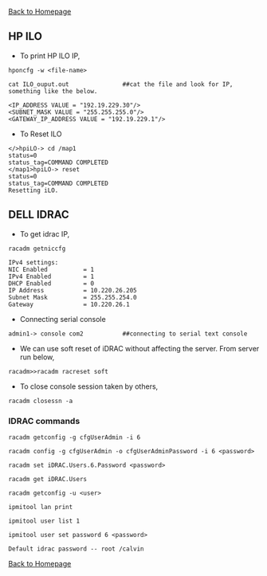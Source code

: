 [Back to Homepage](https://linuxcloudadmin.github.io)

## HP ILO

- To print HP ILO IP,

```
hponcfg -w <file-name>
			
cat ILO_ouput.out				##cat the file and look for IP, something like the below.

<IP_ADDRESS VALUE = "192.19.229.30"/>
<SUBNET_MASK VALUE = "255.255.255.0"/>
<GATEWAY_IP_ADDRESS VALUE = "192.19.229.1"/>
```

- To Reset ILO

```
</>hpiLO-> cd /map1
status=0
status_tag=COMMAND COMPLETED
</map1>hpiLO-> reset
status=0
status_tag=COMMAND COMPLETED
Resetting iLO.
```

## DELL IDRAC

- To get idrac IP,
	
```
racadm getniccfg

IPv4 settings:
NIC Enabled          = 1
IPv4 Enabled         = 1
DHCP Enabled         = 0
IP Address           = 10.220.26.205
Subnet Mask          = 255.255.254.0
Gateway              = 10.220.26.1
```

- Connecting serial console

```
admin1-> console com2			##connecting to serial text console
```

- We can use soft reset of iDRAC without affecting the server. From server run below,
		
```
racadm>>racadm racreset soft
```

- To close console session taken by others, 

```
racadm closessn -a
```

### IDRAC commands 

```
racadm getconfig -g cfgUserAdmin -i 6

racadm config -g cfgUserAdmin -o cfgUserAdminPassword -i 6 <password>

racadm set iDRAC.Users.6.Password <password>

racadm get iDRAC.Users

racadm getconfig -u <user>

ipmitool lan print

ipmitool user list 1

ipmitool user set password 6 <password>

Default idrac password -- root /calvin
```


[Back to Homepage](https://linuxcloudadmin.github.io)
